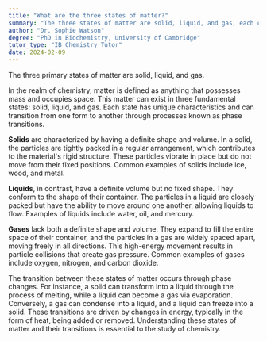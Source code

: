 ```yaml
---
title: "What are the three states of matter?"
summary: "The three states of matter are solid, liquid, and gas, each characterized by distinct properties related to particle arrangement and energy levels."
author: "Dr. Sophie Watson"
degree: "PhD in Biochemistry, University of Cambridge"
tutor_type: "IB Chemistry Tutor"
date: 2024-02-09
---
```


The three primary states of matter are solid, liquid, and gas.

In the realm of chemistry, matter is defined as anything that possesses mass and occupies space. This matter can exist in three fundamental states: solid, liquid, and gas. Each state has unique characteristics and can transition from one form to another through processes known as phase transitions.

**Solids** are characterized by having a definite shape and volume. In a solid, the particles are tightly packed in a regular arrangement, which contributes to the material's rigid structure. These particles vibrate in place but do not move from their fixed positions. Common examples of solids include ice, wood, and metal.

**Liquids**, in contrast, have a definite volume but no fixed shape. They conform to the shape of their container. The particles in a liquid are closely packed but have the ability to move around one another, allowing liquids to flow. Examples of liquids include water, oil, and mercury.

**Gases** lack both a definite shape and volume. They expand to fill the entire space of their container, and the particles in a gas are widely spaced apart, moving freely in all directions. This high-energy movement results in particle collisions that create gas pressure. Common examples of gases include oxygen, nitrogen, and carbon dioxide.

The transition between these states of matter occurs through phase changes. For instance, a solid can transform into a liquid through the process of melting, while a liquid can become a gas via evaporation. Conversely, a gas can condense into a liquid, and a liquid can freeze into a solid. These transitions are driven by changes in energy, typically in the form of heat, being added or removed. Understanding these states of matter and their transitions is essential to the study of chemistry.
    